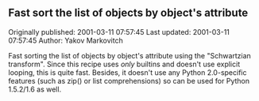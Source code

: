 ## Fast sort the list of objects by object's attribute

Originally published: 2001-03-11 07:57:45
Last updated: 2001-03-11 07:57:45
Author: Yakov Markovitch

Fast sorting the list of objects by object's attribute using the "Schwartzian transform". Since this recipe uses _only_ builtins and doesn't use explicit looping, this is quite fast. Besides, it doesn't use any Python 2.0-specific features (such as zip() or list comprehensions) so can be used for Python 1.5.2/1.6 as well.